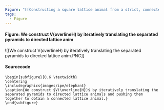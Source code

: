```yaml
---
Figure: "[[Constructing a square lattice animal from a strict, connected heap]]"
tags:
  - Figure
---
```

#### Figure: We construct V(overlineH) by iteratively translating the separated pyramids to directed lattice anim

![[We construct V(overlineH) by iteratively translating the separated pyramids to directed lattice anim.PNG]]

#### Sourcecode

```
\begin{subfigure}{0.6 \textwidth}
\centering
\includegraphics{images/ipe/elephant}
\caption{We construct $V(\overline{H})$ by iteratively translating the separated pyramids to directed lattice animals and pushing them together to obtain a connected lattice animal.}
\end{subfigure}
```